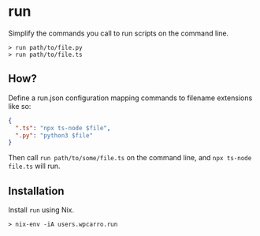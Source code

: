 # run

Simplify the commands you call to run scripts on the command line.

```shell
> run path/to/file.py
> run path/to/file.ts
```

## How?

Define a run.json configuration mapping commands to filename extensions like
so:
```json
{
  ".ts": "npx ts-node $file",
  ".py": "python3 $file"
}
```

Then call `run path/to/some/file.ts` on the command line, and `npx ts-node
file.ts` will run.

## Installation

Install `run` using Nix.

```shell
> nix-env -iA users.wpcarro.run
```
